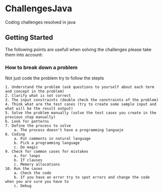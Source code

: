 # ChallengesJava

Coding challenges resolved in java

## Getting Started

The following points are usefull when solving the challenges please take them into account:

### How to break down a problem

Not just code the problem try to follow the stepts

	1. Understand the problem (ask questions to yourself about each term and concept in the problem)
	2. Clarify what is not correct 
	3. The input constraints (double check the constraints of the problem)
	4. Think what are the test cases (try to create some sample input and what will be the result output)
	5. Solve the problem manually (solve the test cases you create in the previous step manually)
	6. Look for patterns
	7. Define the process to solve
		a. The process doesn't have a programming languaje
	8. Coding
		a. Put comments in natural language
		b. Pick a programming language
		c. Do magic
	9. Check for common cases for mistakes
		a. For loops
		b. If clauses
		c. Memory allocations
	10. Run the cases
		a. Check the code
		b. If you have an error try to spot errors and change the code when you are sure you have to
		c. Debug
